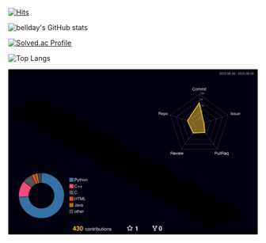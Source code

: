 [![Hits](https://hits.seeyoufarm.com/api/count/incr/badge.svg?url=https%3A%2F%2Fgithub.com%2Fbellday&count_bg=%2379C83D&title_bg=%23555555&icon=&icon_color=%23E7E7E7&title=hits&edge_flat=false)](https://hits.seeyoufarm.com)


![bellday's GitHub stats](https://github-readme-stats.vercel.app/api?username=bellday&show_icons=true&theme=radical)

[![Solved.ac Profile](http://mazassumnida.wtf/api/v2/generate_badge?boj=bellday123)](https://solved.ac/bellday123/)

![Top Langs](https://github-readme-stats.vercel.app/api/top-langs/?username=bellday&layout=compact)

![](./profile-3d-contrib/profile-night-rainbow.svg)
